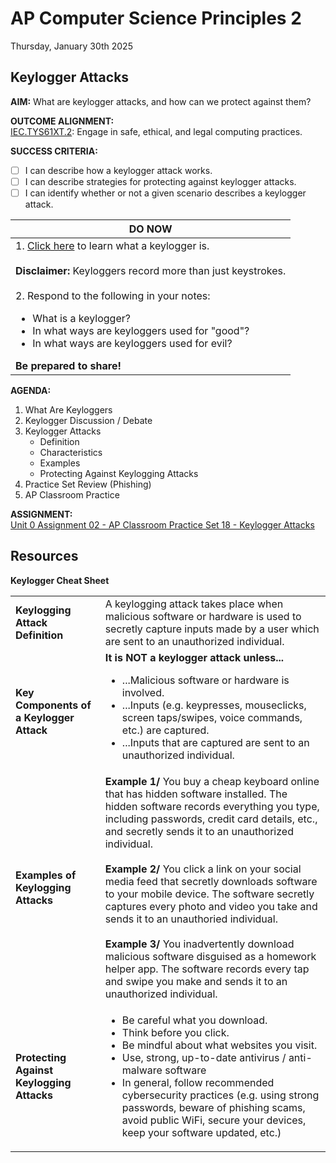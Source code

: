# AP Computer Science Principles 2
Thursday, January 30th 2025

## Keylogger Attacks

**AIM:** What are keylogger attacks, and how can we protect against them?

**OUTCOME ALIGNMENT:**
<br><ins>IEC.TYS61XT.2</ins>: Engage in safe, ethical, and legal computing practices.

**SUCCESS CRITERIA:**
- [ ] I can describe how a keylogger attack works.
- [ ] I can describe strategies for protecting against keylogger attacks.
- [ ] I can identify whether or not a given scenario describes a keylogger attack.

|DO NOW|
|---|
|1. [Click here](https://www.youtube.com/watch?v=kDJu_tlZG4k) to learn what a keylogger is.<br><br>**Disclaimer:** Keyloggers record more than just keystrokes.<br><br> 2. Respond to the following in your notes:<br><ul><li>What is a keylogger?</li><li>In what ways are keyloggers used for "good"?</li><li>In what ways are keyloggers used for evil?</li></ul>**Be prepared to share!**|

**AGENDA:**

1. What Are Keyloggers
2. Keylogger Discussion / Debate
3. Keylogger Attacks
     * Definition
     * Characteristics
     * Examples
     * Protecting Against Keylogging Attacks
5. Practice Set Review (Phishing)
6. AP Classroom Practice

**ASSIGNMENT:** 
<br>[Unit 0 Assignment 02 - AP Classroom Practice Set 18 - Keylogger Attacks](https://github.com/MrJSwotinsky/AP_Computer_Science_Principles_2_Spring_2025/blob/main/Unit_0_Safe_Computing/Assignments/02_AP_Classroom_Practice_Set_18_Keylogger_Attacks.md)

## Resources
**Keylogger Cheat Sheet**

<table>
  <tr>
    <td><b>Keylogging Attack Definition</b></td>
    <td>A keylogging attack takes place when malicious software or hardware is used to secretly capture inputs made by a user which are sent to an unauthorized individual.</td>
  </tr>
  <tr>
    <td><b>Key Components of a Keylogger Attack</b></td>
    <td>
      <b>It is NOT a keylogger attack unless...</b>
      <ul>
        <li>...Malicious software or hardware is involved.</li>
        <li>...Inputs (e.g. keypresses, mouseclicks, screen taps/swipes, voice commands, etc.) are captured.</li>
        <li>...Inputs that are captured are sent to an unauthorized individual. </li>
      </ul>
    </td>
  </tr>
  <tr>
    <td><b>Examples of Keylogging Attacks</b></td>
    <td>
    <b>Example 1/</b> You buy a cheap keyboard online that has hidden software installed.  The hidden software records everything you type, including passwords, credit card details, etc., and secretly sends it to an unauthorized individual.<br><br><b>Example 2/</b> You click a link on your social media feed that secretly downloads software to your mobile device.  The software secretly captures every photo and video you take and sends it to an unauthoried individual.<br><br><b>Example 3/</b> You inadvertently download malicious software disguised as a homework helper app.  The software records every tap and swipe you make and sends it to an unauthorized individual.<br>
    </td>
  </tr>
  <tr>
    <td><b>Protecting Against Keylogging Attacks</b></td>
     <td>
      <ul>
        <li>Be careful what you download.</li>
        <li>Think before you click.</li>
        <li>Be mindful about what websites you visit.</li>
        <li>Use, strong, up-to-date antivirus / anti-malware software</li>
        <li>In general, follow recommended cybersecurity practices (e.g. using strong passwords, beware of phishing scams, avoid public WiFi, secure your devices, keep your software updated, etc.) </li>
      </ul>
    </td>
  </tr>
</table>
